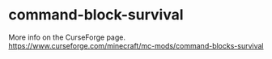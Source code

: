 # command-block-survival

More info on the CurseForge page.
https://www.curseforge.com/minecraft/mc-mods/command-blocks-survival
